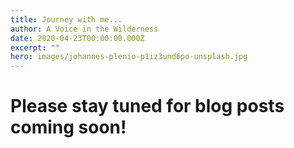 ```yaml
---
title: Journey with me...
author: A Voice in the Wilderness
date: 2020-04-23T00:00:00.000Z
excerpt: ""
hero: images/johannes-plenio-p1iz3und6po-unsplash.jpg
---
```

# Please stay tuned for blog posts coming soon!